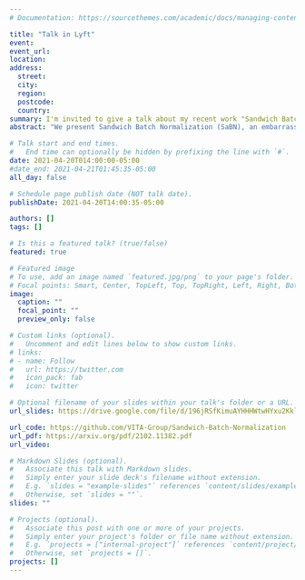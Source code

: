 ```yaml
---
# Documentation: https://sourcethemes.com/academic/docs/managing-content/

title: "Talk in Lyft"
event: 
event_url:
location:
address:
  street:
  city:
  region:
  postcode:
  country:
summary: I'm invited to give a talk about my recent work "Sandwich Batch Normalization".
abstract: "We present Sandwich Batch Normalization (SaBN), an embarrassingly easy improvement of Batch Normalization (BN) with only a few lines of code changes. SaBN is motivated by addressing the inherent feature distribution heterogeneity that one can be identified in many tasks, which can arise from data heterogeneity (multiple input domains) or model heterogeneity (dynamic architectures, model conditioning, etc.). Our SaBN factorizes the BN affine layer into one shared sandwich affine layer, cascaded by several parallel independent affine layers. Concrete analysis reveals that, during optimization, SaBN promotes balanced gradient norms while still preserving diverse gradient directions: a property that many application tasks seem to favor. We demonstrate the prevailing effectiveness of SaBN as a drop-in replacement in four tasks: conditional image generation, neural architecture search (NAS), adversarial training, and arbitrary style transfer. Leveraging SaBN immediately achieves better Inception Score and FID on CIFAR-10 and ImageNet conditional image generation with three state-of-the-art GANs; boosts the performance of a state-of-the-art weight-sharing NAS algorithm significantly on NAS-Bench-201; substantially improves the robust and standard accuracies for adversarial defense; and produces superior arbitrary stylized results."

# Talk start and end times.
#   End time can optionally be hidden by prefixing the line with `#`.
date: 2021-04-20T014:00:00-05:00
#date_end: 2021-04-21T01:45:35-05:00
all_day: false

# Schedule page publish date (NOT talk date).
publishDate: 2021-04-20T14:00:35-05:00

authors: []
tags: []

# Is this a featured talk? (true/false)
featured: true

# Featured image
# To use, add an image named `featured.jpg/png` to your page's folder. 
# Focal points: Smart, Center, TopLeft, Top, TopRight, Left, Right, BottomLeft, Bottom, BottomRight.
image:
  caption: ""
  focal_point: ""
  preview_only: false

# Custom links (optional).
#   Uncomment and edit lines below to show custom links.
# links:
# - name: Follow
#   url: https://twitter.com
#   icon_pack: fab
#   icon: twitter

# Optional filename of your slides within your talk's folder or a URL.
url_slides: https://drive.google.com/file/d/196jRSfKimuAYHHHWtwHYxu2KklRQyNsK/view

url_code: https://github.com/VITA-Group/Sandwich-Batch-Normalization
url_pdf: https://arxiv.org/pdf/2102.11382.pdf
url_video:

# Markdown Slides (optional).
#   Associate this talk with Markdown slides.
#   Simply enter your slide deck's filename without extension.
#   E.g. `slides = "example-slides"` references `content/slides/example-slides.md`.
#   Otherwise, set `slides = ""`.
slides: ""

# Projects (optional).
#   Associate this post with one or more of your projects.
#   Simply enter your project's folder or file name without extension.
#   E.g. `projects = ["internal-project"]` references `content/project/deep-learning/index.md`.
#   Otherwise, set `projects = []`.
projects: []
---
```

